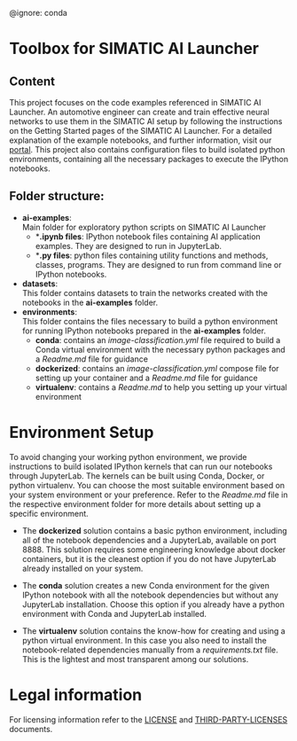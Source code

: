 @ignore: conda

<!--- Copyright 2020 Siemens AG -->
<!--- SPDX-License-Identifier: MIT -->
# Toolbox for SIMATIC AI Launcher

## Content  

This project focuses on the code examples referenced in SIMATIC AI Launcher. An automotive engineer can create and train effective neural networks to use them in the SIMATIC AI setup by following the instructions on the Getting Started pages of the SIMATIC AI Launcher. For a detailed explanation of the example notebooks, and further information, visit our [portal](https://support.industry.siemens.com/cs/ww/en/view/109780569). This project also contains configuration files to build isolated python environments, containing all the necessary packages to execute the IPython notebooks.

## Folder structure:  
- **ai-examples**:  
Main folder for exploratory python scripts on SIMATIC AI Launcher
  - ***.ipynb files**: IPython notebook files containing AI application examples. They are designed to run in JupyterLab.
  - ***.py files**: python files containing utility functions and methods, classes, programs. They are designed to run from command line or IPython notebooks.
- **datasets**:  
This folder contains datasets to train the networks created with the notebooks in the **ai-examples** folder.
- **environments**:  
This folder contains the files necessary to build a python environment for running IPython notebooks prepared in the **ai-examples** folder.
  - **conda**: contains an *image-classification.yml* file required to build a Conda virtual environment with the necessary python packages and a *Readme.md* file for guidance
  - **dockerized**: contains an *image-classification.yml* compose file for setting up your container and a *Readme.md* file for guidance
  - **virtualenv**: contains a *Readme.md* to help you setting up your virtual environment
  
# Environment Setup

To avoid changing your working python environment, we provide instructions to build isolated IPython kernels that can run our notebooks through JupyterLab. The kernels can be built using Conda, Docker, or python virtualenv. You can choose the most suitable environment based on your system environment or your preference. Refer to the *Readme.md* file in the respective environment folder for more details about setting up a specific environment.

- The **dockerized** solution contains a basic python environment, including all of the notebook dependencies and a JupyterLab, available on port 8888. This solution requires some engineering knowledge about docker containers, but it is the cleanest option if you do not have JupyterLab already installed on your system.

- The **conda** solution creates a new Conda environment for the given IPython notebook with all the notebook dependencies but without any JupyterLab installation. Choose this option if you already have a python environment with Conda and JupyterLab installed.

- The **virtualenv** solution contains the know-how for creating and using a python virtual environment. In this case you also need to install the notebook-related dependencies manually from a *requirements.txt* file. This is the lightest and most transparent among our solutions.

# Legal information
For licensing information refer to the [LICENSE](LICENSE.md) and [THIRD-PARTY-LICENSES](THIRD-PARTY-LICENSES.md) documents.
